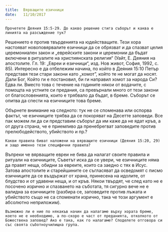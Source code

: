 ```yaml
---
title:  Вярващите езичници
date:   11/10/2017
---
```


`Прочетете Деяния 15:5-29. До какво решение стига съборът и каква е линията на разсъждение тук?`

Решението е против твърденията на юдействащите. Тези хора настояват новоповярвалите езичници да се обрязват и да спазват целия церемониален закон и „еврейските закони и церемонии да бъдат включени в ритуалите на християнската религия“ (Уайт, Е. Деяния на апостолите. Гл. 19: „Евреи и езичници“, изд. Нов живот, София, 1992, с. 85). Интересно е да отбележим начина, по който в Деяния 15:10 Петър представя тези стари закони като „хомот”, който те не могат да носят. Дали Бог, Който ги е постановил, би ги направил хомот за народа Си? Едва ли. Вместо това с течение на годините някои от водачите, с помощта на устните си предания, са превърнали много от тези закони от благословенията, които е трябвало да бъдат, в бреме. Съборът се опитва да спести на езичниците това бреме.

Обърнете внимание на следното: тук не се споменава или оспорва фактът, че езичниците трябва да се покоряват на Десетте заповеди. Все пак можем ли да си представим съборът да им каже да не ядат кръв, а от друга страна, че е приемливо да пренебрегват заповедите против прелюбодейството, убийството и пр.?

`Какви правила биват наложени на вярващите езичници (Деяния 15:20, 29) и защо именно тези специфични правила?`

Въпреки че вярващите евреи не бива да налагат своите правила и ритуали на езичниците, Съветът иска да се увери, че езичниците няма да правят неща, обидни за евреите, които са заедно с тях в Исус. Затова апостолите и старейшините се съгласяват да осведомят с писмо езичниците да се въздържат от храна, принесена на идолите, от блудство и от удавени неща, и от кръв. Някои твърдят, че след като не е посочено изрично и спазването на съботата, тя сигурно вече не е валидна за езичниците (разбира се, заповедите против лъжата и убийството също не са споменати изрично, така че този аргумент е абсолютно неприложим).

`Възможно ли е ние по някакъв начин да налагаме върху хората бреме, което не е необходимо, а по-скоро е част от преданията, отколкото от Божествена заповед? Ако е така, как го налагаме? Споделете отговора си със своята съботноучилищна група.`